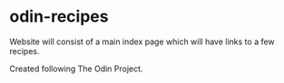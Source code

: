 # odin-recipes

Website will consist of a main index page which will have links to a few recipes.

Created following The Odin Project.